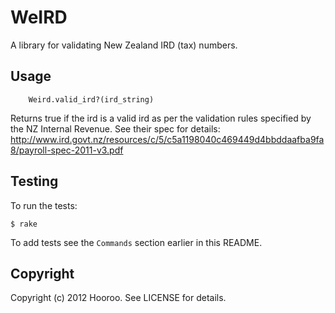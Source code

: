 WeIRD
=============

A library for validating New Zealand IRD (tax) numbers.

Usage
-----

		Weird.valid_ird?(ird_string)

Returns true if the ird is a valid ird as per the validation rules specified by the NZ Internal Revenue.
See their spec for details: http://www.ird.govt.nz/resources/c/5/c5a1198040c469449d4bbddaafba9fa8/payroll-spec-2011-v3.pdf

Testing
-------

To run the tests:

    $ rake

To add tests see the `Commands` section earlier in this
README.

Copyright
-------

Copyright (c) 2012 Hooroo. See LICENSE for details.
